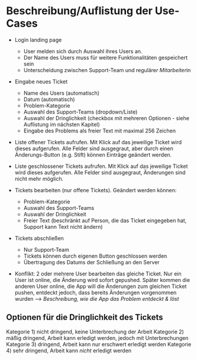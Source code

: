 # Beschreibung/Auflistung der Use-Cases

* Login landing page
  - User melden sich durch Auswahl ihres Users an.
  - Der Name des Users muss für weitere Funktionalitäten gespeichert sein
  - Unterscheidung zwischen Support-Team und reguläre*r Mitarbeiter*in

* Eingabe neues Ticket
  - Name des Users (automatisch)
  - Datum (automatisch)
  - Problem-Kategorie
  - Auswahl des Support-Teams (dropdown/Liste)
  - Auswahl der Dringlichkeit (checkbox mit mehreren Optionen - siehe Auflistung im nächsten Kapitel)
  - Eingabe des Problems als freier Text mit maximal 256 Zeichen

* Liste offener Tickets aufrufen. Mit Klick auf das jeweilige Ticket wird dieses aufgerufen. Alle Felder sind ausgegraut, aber durch einen Änderungs-Button (e.g. Stift) können Einträge geändert werden.
* Liste geschlossener Tickets aufrufen. Mit Klick auf das jeweilige Ticket wird dieses aufgerufen. Alle Felder sind ausgegraut, Änderungen sind nicht mehr möglich.
* Tickets bearbeiten (nur offene Tickets). Geändert werden können:
  - Problem-Kategorie
  - Auswahl des Support-Teams
  - Auswahl der Dringlichkeit
  - Freier Text (beschränkt auf Person, die das Ticket eingegeben hat, Support kann Text nicht ändern)
  
* Tickets abschließen
  - Nur Support-Team
  - Tickets können durch eigenen Button geschlossen werden
  - Übertragung des Datums der Schließung an den Server

* Konflikt: 2 oder mehrere User bearbeiten das gleiche Ticket. Nur ein User ist online, die Änderung wird sofort gepushed. Später kommen die anderen User online, die App will die Änderungen zum gleichen Ticket pushen, entdeckt jedoch, dass bereits Änderungen vorgenommen wurden --> _Beschreibung, wie die App das Problem entdeckt & löst_


## Optionen für die Dringlichkeit des Tickets
Kategorie 1) nicht dringend, keine Unterbrechung der Arbeit
Kategorie 2) mäßig dringend, Arbeit kann erledigt werden, jedoch mit Unterbrechungen
Kategorie 3) dringend, Arbeit kann nur erschwert erledigt werden
Kategorie 4) sehr dringend, Arbeit kann _nicht_ erledigt werden
